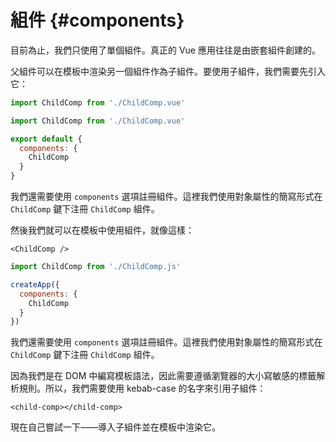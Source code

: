 # 組件 {#components}

目前為止，我們只使用了單個組件。真正的 Vue 應用往往是由嵌套組件創建的。

父組件可以在模板中渲染另一個組件作為子組件。要使用子組件，我們需要先引入它：

<div class="composition-api">
<div class="sfc">

```js
import ChildComp from './ChildComp.vue'
```

</div>
</div>

<div class="options-api">
<div class="sfc">

```js
import ChildComp from './ChildComp.vue'

export default {
  components: {
    ChildComp
  }
}
```

我們還需要使用 `components` 選項註冊組件。這裡我們使用對象屬性的簡寫形式在 `ChildComp` 鍵下注冊 `ChildComp` 組件。

</div>
</div>

<div class="sfc">

然後我們就可以在模板中使用組件，就像這樣：

```vue-html
<ChildComp />
```

</div>

<div class="html">

```js
import ChildComp from './ChildComp.js'

createApp({
  components: {
    ChildComp
  }
})
```

我們還需要使用 `components` 選項註冊組件。這裡我們使用對象屬性的簡寫形式在 `ChildComp` 鍵下注冊 `ChildComp` 組件。

因為我們是在 DOM 中編寫模板語法，因此需要遵循瀏覽器的大小寫敏感的標籤解析規則。所以，我們需要使用 kebab-case 的名字來引用子組件：

```vue-html
<child-comp></child-comp>
```

</div>


現在自己嘗試一下——導入子組件並在模板中渲染它。

